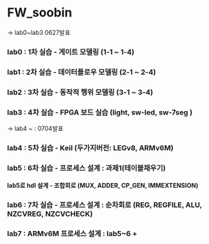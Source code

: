 # FW_soobin
-> lab0~lab3 0627발표
### lab0 : 1차 실습 - 게이트 모델링  (1-1 ~ 1-4) 
### lab1 : 2차 실습 - 데이터플로우 모델링  (2-1 ~ 2-4)
### lab2 : 3차 실습 - 동작적 행위 모델링 (3-1 ~ 3-4)
### lab3 : 4차 실습 - FPGA 보드 실습 (light, sw-led, sw-7seg )
-> lab4 ~ : 0704발표
### lab4 : 5차 실습 - Keil (두가지버전: LEGv8, ARMv6M)
### lab5 : 6차 실습 - 프로세스 설계 : 과제1(테이블채우기)
#### lab5로 hdl 설계 - 조합회로 (MUX, ADDER, CP_GEN, IMMEXTENSION)
### lab6 : 7차 실습 - 프로세스 설계 : 순차회로 (REG, REGFILE, ALU, NZCVREG, NZCVCHECK)
### lab7 : ARMv6M 프로세스 설계 : lab5~6 + 

